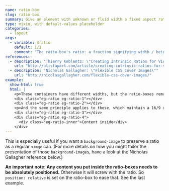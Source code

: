```yaml
---
name: ratio-box
slug: ratio-box
summary: Give an element with unknown or fluid width a fixed aspect ratio.
type: mixin, with default-values placeholder
categories:
  - layout
args:
  - variable: $ratio
    default: 1/1
    comment: "The ratio-box's ratio: a fraction signifying width / height. The default, 1/1, is a square. Photos and videos usually come in 4/3 or 16/9 ratios."
references:
  - description: "Thierry Koblentz: \"Creating Intrinsic Ratios for Video\" (<cite>A List Apart</cite>)"
    url: "http://alistapart.com/article/creating-intrinsic-ratios-for-video"
  - description: "Nicholas Gallagher: \"Flexible CSS Cover Images\""
    url: "http://nicolasgallagher.com/flexible-css-cover-images/"
example:
  show-html: true
  html: |
    <p>These containers have different widths, but the ratio-boxes remain squares.</p>
    <div class="eg-ratio eg-ratio-1"></div>
    <div class="eg-ratio eg-ratio-2"></div>
    <p>And the same principle applies to these, which maintain a 16/9 ratio and use a different classname for the inner element:</p>
    <div class="eg-ratio eg-ratio-3"></div>
    <div class="eg-ratio eg-ratio-4">
      <div class="eg-ratio-inner">Content inside</div>
    </div>
---
```


This is especially useful if you want a `background-image` to preserve a ratio as a regular `<img>` can. (For more details on how you might tailor the presentation of those `background-image`s, have a look at the Nicholas Gallagher reference below.)

**An important note: Any content you put inside the ratio-boxes needs to be absolutely positioned.** Otherwise it will screw with the ratio. So `position: relative` is set on the ratio-box to ease that. See the last example.